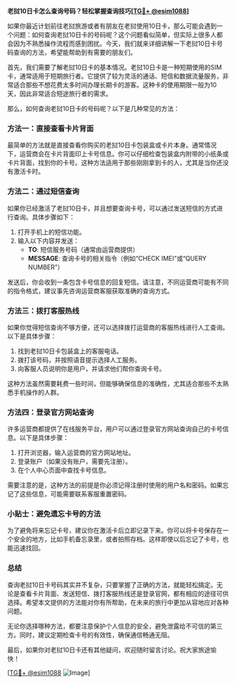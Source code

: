 **老挝10日卡怎么查询号码？轻松掌握查询技巧[[TG💪+ @esim1088](https://t.me/s/esim1088)]**

如果你最近计划前往老挝旅游或者有朋友在老挝使用10日卡，那么可能会遇到一个问题：如何查询老挝10日卡的号码呢？这个问题看似简单，但实际上很多人都会因为不熟悉操作流程而感到困扰。今天，我们就来详细讲解一下老挝10日卡号码查询的方法，希望能帮助到有需要的朋友们。

首先，我们需要了解老挝10日卡的基本情况。老挝10日卡是一种短期使用的SIM卡，通常适用于短期旅行者。它提供了较为灵活的通话、短信和数据流量服务，非常适合那些不想花费太多时间办理长期卡的游客。这种卡的使用期限一般为10天，因此非常适合短途旅行者的需求。

那么，如何查询老挝10日卡的号码呢？以下是几种常见的方法：

### 方法一：直接查看卡片背面

最简单的方法就是直接查看你购买的老挝10日卡包装盒或卡片本身。通常情况下，运营商会在卡片背面印上卡号信息。你可以仔细检查包装盒内附带的小纸条或卡片背面，找到你的卡号。这种方法适用于那些刚刚拿到卡的人，尤其是当你还没有激活卡时。

### 方法二：通过短信查询

如果你已经激活了老挝10日卡，并且想要查询卡号，可以通过发送短信的方式进行查询。具体步骤如下：

1. 打开手机上的短信功能。
2. 输入以下内容并发送：
   - **TO**: 短信服务号码（通常由运营商提供）
   - **MESSAGE**: 查询卡号的相关指令（例如“CHECK IMEI”或“QUERY NUMBER”）

发送后，你会收到一条包含卡号信息的回复短信。请注意，不同运营商可能有不同的指令格式，建议事先咨询运营商客服获取准确的查询方式。

### 方法三：拨打客服热线

如果你觉得短信查询不够方便，还可以选择拨打运营商的客服热线进行人工查询。以下是具体步骤：

1. 找到老挝10日卡包装盒上的客服电话。
2. 拨打该号码，并按照语音提示选择人工服务。
3. 向客服人员说明你是用户，并请求他们帮你查询卡号。

这种方法虽然需要耗费一些时间，但能够确保信息的准确性，尤其适合那些不太熟悉手机操作的人群。

### 方法四：登录官方网站查询

许多运营商都提供了在线服务平台，用户可以通过登录官方网站查询自己的卡号信息。以下是具体步骤：

1. 打开浏览器，输入运营商的官方网站地址。
2. 登录账户（如果没有账户，需要先注册）。
3. 在个人中心页面中查找卡号信息。

需要注意的是，这种方法的前提是你必须记得注册时使用的用户名和密码。如果忘记了这些信息，可能需要联系客服重置密码。

### 小贴士：避免遗忘卡号的方法

为了避免将来忘记卡号，建议你在激活卡后立即记录下来。你可以将卡号保存在一个安全的地方，比如手机备忘录里，或者拍照存档。这样即使以后忘记了卡号，也能迅速找回。

### 总结

查询老挝10日卡号码其实并不复杂，只要掌握了正确的方法，就能轻松搞定。无论是查看卡片背面、发送短信、拨打客服热线还是登录官网，都有相应的途径可供选择。希望本文提供的方法能对你有所帮助，在未来的旅行中更加从容地应对各种问题。

无论你选择哪种方法，都要注意保护个人信息的安全，避免泄露给不可信的第三方。同时，建议定期检查卡号的有效性，确保通信畅通无阻。

最后，如果你对老挝10日卡还有其他疑问，欢迎随时留言讨论。祝大家旅途愉快！

[[TG💪+ @esim1088](https://t.me/s/esim1088) ![Image](https://i.postimg.cc/4NQfJmqS/Snipaste-2025-05-13-00-14-12.png)]